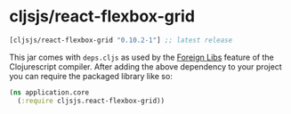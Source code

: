 # cljsjs/react-flexbox-grid

[](dependency)
```clojure
[cljsjs/react-flexbox-grid "0.10.2-1"] ;; latest release
```
[](/dependency)

This jar comes with `deps.cljs` as used by the [Foreign Libs][flibs] feature
of the Clojurescript compiler. After adding the above dependency to your project
you can require the packaged library like so:

```clojure
(ns application.core
  (:require cljsjs.react-flexbox-grid))
```

[flibs]: https://github.com/clojure/clojurescript/wiki/Packaging-Foreign-Dependencies
